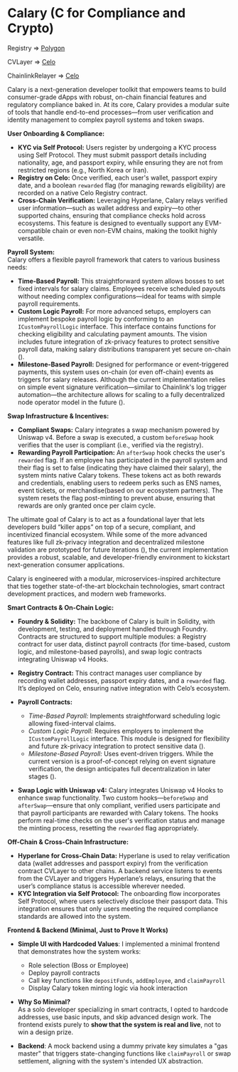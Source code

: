 # Calary (C for Compliance and Crypto)

Registry => [Polygon](https://polygon.blockscout.com/address/0x8371CA3C7aCB1002f2f940A3F30635623caa7590)

CVLayer => [Celo](https://celoscan.io/address/0x8371ca3c7acb1002f2f940a3f30635623caa7590)

ChainlinkRelayer => [Celo](https://celoscan.io/address/0xe03040bf46cfd0284bf622d082116ab3dc579865)

Calary is a next-generation developer toolkit that empowers teams to build consumer-grade dApps with robust, on-chain financial features and regulatory compliance baked in. At its core, Calary provides a modular suite of tools that handle end-to-end processes—from user verification and identity management to complex payroll systems and token swaps.

**User Onboarding & Compliance:**

- **KYC via Self Protocol:** Users register by undergoing a KYC process using Self Protocol. They must submit passport details including nationality, age, and passport expiry, while ensuring they are not from restricted regions (e.g., North Korea or Iran).
- **Registry on Celo:** Once verified, each user's wallet, passport expiry date, and a boolean `rewarded` flag (for managing rewards eligibility) are recorded on a native Celo Registry contract.
- **Cross-Chain Verification:** Leveraging Hyperlane, Calary relays verified user information—such as wallet address and expiry—to other supported chains, ensuring that compliance checks hold across ecosystems. This feature is designed to eventually support any EVM-compatible chain or even non-EVM chains, making the toolkit highly versatile.

**Payroll System:**  
Calary offers a flexible payroll framework that caters to various business needs:

- **Time-Based Payroll:** This straightforward system allows bosses to set fixed intervals for salary claims. Employees receive scheduled payouts without needing complex configurations—ideal for teams with simple payroll requirements.
- **Custom Logic Payroll:** For more advanced setups, employers can implement bespoke payroll logic by conforming to an `ICustomPayrollLogic` interface. This interface contains functions for checking eligibility and calculating payment amounts. The vision includes future integration of zk-privacy features to protect sensitive payroll data, making salary distributions transparent yet secure on-chain ().
- **Milestone-Based Payroll:** Designed for performance or event-triggered payments, this system uses on-chain (or even off-chain) events as triggers for salary releases. Although the current implementation relies on simple event signature verification—similar to Chainlink's log trigger automation—the architecture allows for scaling to a fully decentralized node operator model in the future ().

**Swap Infrastructure & Incentives:**

- **Compliant Swaps:** Calary integrates a swap mechanism powered by Uniswap v4. Before a swap is executed, a custom `beforeSwap` hook verifies that the user is compliant (i.e., verified via the registry).
- **Rewarding Payroll Participation:** An `afterSwap` hook checks the user's `rewarded` flag. If an employee has participated in the payroll system and their flag is set to false (indicating they have claimed their salary), the system mints native Calary tokens. These tokens act as both rewards and credentials, enabling users to redeem perks such as ENS names, event tickets, or merchandise(based on our ecosystem partners). The system resets the flag post-minting to prevent abuse, ensuring that rewards are only granted once per claim cycle.

The ultimate goal of Calary is to act as a foundational layer that lets developers build “killer apps” on top of a secure, compliant, and incentivized financial ecosystem. While some of the more advanced features like full zk-privacy integration and decentralized milestone validation are prototyped for future iterations (), the current implementation provides a robust, scalable, and developer-friendly environment to kickstart next-generation consumer applications.

Calary is engineered with a modular, microservices-inspired architecture that ties together state-of-the-art blockchain technologies, smart contract development practices, and modern web frameworks.

**Smart Contracts & On-Chain Logic:**

- **Foundry & Solidity:** The backbone of Calary is built in Solidity, with development, testing, and deployment handled through Foundry. Contracts are structured to support multiple modules: a Registry contract for user data, distinct payroll contracts (for time-based, custom logic, and milestone-based payrolls), and swap logic contracts integrating Uniswap v4 Hooks.
- **Registry Contract:** This contract manages user compliance by recording wallet addresses, passport expiry dates, and a `rewarded` flag. It’s deployed on Celo, ensuring native integration with Celo’s ecosystem.
- **Payroll Contracts:**

  - _Time-Based Payroll:_ Implements straightforward scheduling logic allowing fixed-interval claims.
  - _Custom Logic Payroll:_ Requires employers to implement the `ICustomPayrollLogic` interface. This module is designed for flexibility and future zk-privacy integration to protect sensitive data ().
  - _Milestone-Based Payroll:_ Uses event-driven triggers. While the current version is a proof-of-concept relying on event signature verification, the design anticipates full decentralization in later stages ().

- **Swap Logic with Uniswap v4:** Calary integrates Uniswap v4 Hooks to enhance swap functionality. Two custom hooks—`beforeSwap` and `afterSwap`—ensure that only compliant, verified users participate and that payroll participants are rewarded with Calary tokens. The hooks perform real-time checks on the user's verification status and manage the minting process, resetting the `rewarded` flag appropriately.

**Off-Chain & Cross-Chain Infrastructure:**

- **Hyperlane for Cross-Chain Data:** Hyperlane is used to relay verification data (wallet addresses and passport expiry) from the verification contract CVLayer to other chains. A backend service listens to events from the CVLayer and triggers Hyperlane’s relays, ensuring that the user’s compliance status is accessible wherever needed.
- **KYC Integration via Self Protocol:** The onboarding flow incorporates Self Protocol, where users selectively disclose their passport data. This integration ensures that only users meeting the required compliance standards are allowed into the system.

**Frontend & Backend (Minimal, Just to Prove It Works)**

- **Simple UI with Hardcoded Values**: I implemented a minimal frontend that demonstrates how the system works:

  - Role selection (Boss or Employee)
  - Deploy payroll contracts
  - Call key functions like `depositFunds`, `addEmployee`, and `claimPayroll`
  - Display Calary token minting logic via hook interaction

- **Why So Minimal?**  
  As a solo developer specializing in smart contracts, I opted to hardcode addresses, use basic inputs, and skip advanced design work. The frontend exists purely to **show that the system is real and live**, not to win a design prize.

- **Backend**: A mock backend using a dummy private key simulates a "gas master" that triggers state-changing functions like `claimPayroll` or swap settlement, aligning with the system's intended UX abstraction.
